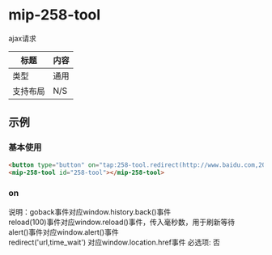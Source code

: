 # mip-258-tool

ajax请求

标题|内容
----|----
类型|通用
支持布局|N/S
## 示例

### 基本使用

```html
<button type="button" on="tap:258-tool.redirect(http://www.baidu.com,2000)">测试</button>
<mip-258-tool id="258-tool"></mip-258-tool>
```
### on

说明：goback事件对应window.history.back()事件  
reload(100)事件对应window.reload()事件，传入毫秒数，用于刷新等待  
alert()事件对应window.alert()事件  
redirect('url,time_wait') 对应window.location.href事件
必选项: 否  








